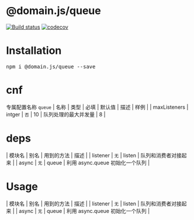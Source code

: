 # @domain.js/queue

[![Build status](https://travis-ci.com/domain-js/queue.svg?branch=master)](https://travis-ci.org/domain-js/queue)
[![codecov](https://codecov.io/gh/domain-js/queue/branch/master/graph/badge.svg)](https://codecov.io/gh/domain-js/queue)

# Installation
<pre>npm i @domain.js/queue --save</pre>

# cnf
专属配置名称 `queue`
| 名称 | 类型 | 必填 | 默认值 | 描述 | 样例 |
| maxListeners | intger | `否` | 10 | 队列处理的最大并发量 | 8 |

# deps
| 模块名 | 别名 | 用到的方法 | 描述 |
| listener | `无` | listen | 队列和消费者对接起来 |
| async | `无` | queue | 利用 async.queue 初始化一个队列 |

# Usage
| 模块名 | 别名 | 用到的方法 | 描述 |
| listener | `无` | listen | 队列和消费者对接起来 |
| async | `无` | queue | 利用 async.queue 初始化一个队列 |
